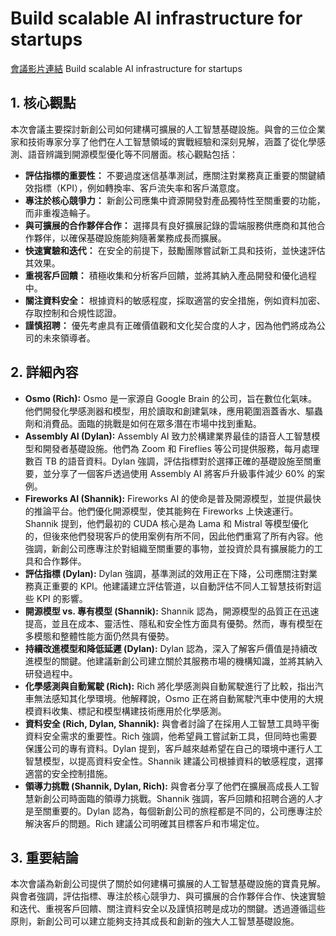 # Build scalable AI infrastructure for startups
[會議影片連結](https://www.youtube.com/watch?v=N2kixOL7XRQ)
Build scalable AI infrastructure for startups

## 1. 核心觀點

本次會議主要探討新創公司如何建構可擴展的人工智慧基礎設施。與會的三位企業家和技術專家分享了他們在人工智慧領域的實戰經驗和深刻見解，涵蓋了從化學感測、語音辨識到開源模型優化等不同層面。核心觀點包括：

*   **評估指標的重要性：** 不要過度迷信基準測試，應關注對業務真正重要的關鍵績效指標（KPI），例如轉換率、客戶流失率和客戶滿意度。
*   **專注於核心競爭力：** 新創公司應集中資源開發對產品獨特性至關重要的功能，而非重複造輪子。
*   **與可擴展的合作夥伴合作：** 選擇具有良好擴展記錄的雲端服務供應商和其他合作夥伴，以確保基礎設施能夠隨著業務成長而擴展。
*   **快速實驗和迭代：** 在安全的前提下，鼓勵團隊嘗試新工具和技術，並快速評估其效果。
*   **重視客戶回饋：** 積極收集和分析客戶回饋，並將其納入產品開發和優化過程中。
*   **關注資料安全：** 根據資料的敏感程度，採取適當的安全措施，例如資料加密、存取控制和合規性認證。
*   **謹慎招聘：** 優先考慮具有正確價值觀和文化契合度的人才，因為他們將成為公司的未來領導者。

## 2. 詳細內容

*   **Osmo (Rich):** Osmo 是一家源自 Google Brain 的公司，旨在數位化氣味。他們開發化學感測器和模型，用於讀取和創建氣味，應用範圍涵蓋香水、驅蟲劑和消費品。面臨的挑戰是如何在眾多潛在市場中找到重點。
*   **Assembly AI (Dylan):** Assembly AI 致力於構建業界最佳的語音人工智慧模型和開發者基礎設施。他們為 Zoom 和 Fireflies 等公司提供服務，每月處理數百 TB 的語音資料。Dylan 強調，評估指標對於選擇正確的基礎設施至關重要，並分享了一個客戶透過使用 Assembly AI 將客戶升級事件減少 60% 的案例。
*   **Fireworks AI (Shannik):** Fireworks AI 的使命是普及開源模型，並提供最快的推論平台。他們優化開源模型，使其能夠在 Fireworks 上快速運行。Shannik 提到，他們最初的 CUDA 核心是為 Lama 和 Mistral 等模型優化的，但後來他們發現客戶的使用案例有所不同，因此他們重寫了所有內容。他強調，新創公司應專注於對組織至關重要的事物，並投資於具有擴展能力的工具和合作夥伴。
*   **評估指標 (Dylan):** Dylan 強調，基準測試的效用正在下降，公司應關注對業務真正重要的 KPI。他建議建立評估管道，以自動評估不同人工智慧技術對這些 KPI 的影響。
*   **開源模型 vs. 專有模型 (Shannik):** Shannik 認為，開源模型的品質正在迅速提高，並且在成本、靈活性、隱私和安全性方面具有優勢。然而，專有模型在多模態和整體性能方面仍然具有優勢。
*   **持續改進模型和降低延遲 (Dylan):** Dylan 認為，深入了解客戶價值是持續改進模型的關鍵。他建議新創公司建立關於其服務市場的機構知識，並將其納入研發過程中。
*   **化學感測與自動駕駛 (Rich):** Rich 將化學感測與自動駕駛進行了比較，指出汽車無法感知其化學環境。他解釋說，Osmo 正在將自動駕駛汽車中使用的大規模資料收集、標記和模型構建技術應用於化學感測。
*   **資料安全 (Rich, Dylan, Shannik):** 與會者討論了在採用人工智慧工具時平衡資料安全需求的重要性。Rich 強調，他希望員工嘗試新工具，但同時也需要保護公司的專有資料。Dylan 提到，客戶越來越希望在自己的環境中運行人工智慧模型，以提高資料安全性。Shannik 建議公司根據資料的敏感程度，選擇適當的安全控制措施。
*   **領導力挑戰 (Shannik, Dylan, Rich):** 與會者分享了他們在擴展高成長人工智慧新創公司時面臨的領導力挑戰。Shannik 強調，客戶回饋和招聘合適的人才是至關重要的。Dylan 認為，每個新創公司的旅程都是不同的，公司應專注於解決客戶的問題。Rich 建議公司明確其目標客戶和市場定位。

## 3. 重要結論

本次會議為新創公司提供了關於如何建構可擴展的人工智慧基礎設施的寶貴見解。與會者強調，評估指標、專注於核心競爭力、與可擴展的合作夥伴合作、快速實驗和迭代、重視客戶回饋、關注資料安全以及謹慎招聘是成功的關鍵。透過遵循這些原則，新創公司可以建立能夠支持其成長和創新的強大人工智慧基礎設施。
